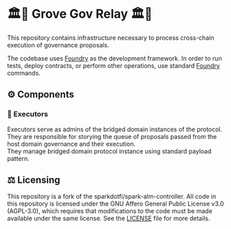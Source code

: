 # 🏛️🌳 Grove Gov Relay 🏛️🌳
This repository contains infrastructure necessary to process cross-chain execution of governance proposals.

The codebase uses [Foundry](https://github.com/foundry-rs/foundry) as the development framework. In order to run tests, deploy contracts, or perform other operations, use standard [Foundry](https://github.com/foundry-rs/foundry) commands.

## ⚙️ Components
### 🚦 Executors
Executors serve as admins of the bridged domain instances of the protocol. <br>They are responsible for storying the queue of proposals passed from the host domain governance and their execution. <br> They manage bridged domain protocol instance using standard payload pattern.

## ⚖️ Licensing

This repository is a fork of the sparkdotfi/spark-alm-controller. All code in this repository is licensed under the GNU Affero General Public License v3.0 (AGPL-3.0), which requires that modifications to the code must be made available under the same license. See the [LICENSE](LICENSE) file for more details.
